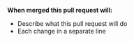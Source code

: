 **When merged this pull request will:**
- Describe what this pull request will do
- Each change in a separate line
